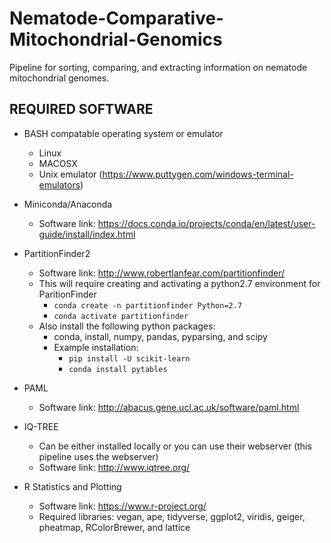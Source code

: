 # Nematode-Comparative-Mitochondrial-Genomics
Pipeline for sorting, comparing, and extracting information on nematode mitochondrial genomes.

## REQUIRED SOFTWARE
* BASH compatable operating system or emulator
	* Linux
	* MACOSX
  	* Unix emulator (https://www.puttygen.com/windows-terminal-emulators)
* Miniconda/Anaconda
	* Software link: https://docs.conda.io/projects/conda/en/latest/user-guide/install/index.html
* PartitionFinder2
	* Software link: http://www.robertlanfear.com/partitionfinder/
	* This will require creating and activating a python2.7 environment for ParitionFinder
		* `conda create -n partitionfinder Python=2.7`
  		* `conda activate partitionfinder` 
	* Also install the following python packages:
		* conda, install, numpy, pandas, pyparsing, and scipy	
		* Example installation:
   			* `pip install -U scikit-learn`
			* `conda install pytables`

* PAML
	* Software link: http://abacus.gene.ucl.ac.uk/software/paml.html

* IQ-TREE
	* Can be either installed locally or you can use their webserver (this pipeline uses the webserver)
	* Software link: http://www.iqtree.org/

* R Statistics and Plotting
	* Software link: https://www.r-project.org/
	* Required libraries: vegan, ape, tidyverse, ggplot2, viridis, geiger, pheatmap, RColorBrewer, and lattice
	
